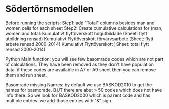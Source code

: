 # Södertörnsmodellen

Before running the scripts:
Step1: add "Total" columns besides man and women cells for each sheet
Step2: Create cumulative calculations for (man, women and total:
Kumulativt flyttöverskott högutbildade (Sheet: flytt utbildning rensad)
Kumulativt Flyttöverskott förvärvsarbete (Sheet: flytt arbete rensad 2000-2014)
Kumulativt Flyttöverskott( Sheet: total flytt rensad 2000-2014)

Python Main function:
you will see few basomrade codes which are not part of calculations. They have been removed as they don't have population data.
if these codes are available in A7 or A9 sheet then you can remove them and run sheet.

Basomrade missing Names:
by default we use BASKOD2010 to get the names for basmorade.
BUT there are abut > 50 codes which does not have info there. 
So we look for BASKOD2000 which is parent code and has multiple
entries. we add those entries with "&" sign
